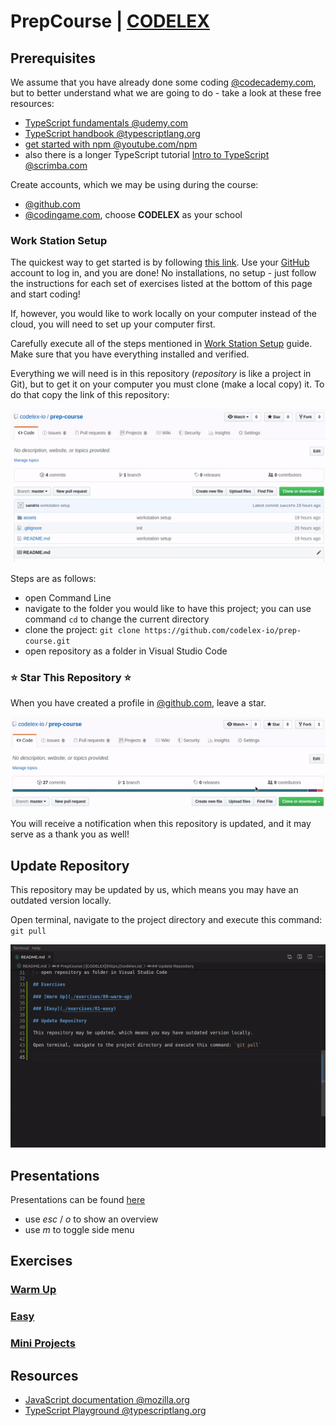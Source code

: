 # PrepCourse | [CODELEX](https://codelex.io)

## Prerequisites 

We assume that you have already done some coding [@codecademy.com](https://www.codecademy.com), but to better understand what we are going to do - take a look at these free resources:

 - [TypeScript fundamentals @udemy.com](https://www.udemy.com/course/typescript-fundamentals)
 - [TypeScript handbook @typescriptlang.org](https://www.typescriptlang.org/docs/handbook/basic-types.html)
 - [get started with npm @youtube.com/npm](https://www.youtube.com/watch?v=x03fjb2VlGY)
 - also there is a longer TypeScript tutorial [Intro to TypeScript @scrimba.com](https://scrimba.com/g/gintrototypescript)

Create accounts, which we may be using during the course:

 - [@github.com](http://github.com)
 - [@codingame.com](http://codingame.com), choose **CODELEX** as your school

### Work Station Setup

The quickest way to get started is by following [this link](https://gitpod.io/#https://github.com/codelex-io/prep-course). Use your [GitHub](http://github.com) account to log in, and you are done! No installations, no setup - just follow the instructions for each set of exercises listed at the bottom of this page and start coding!  

If, however, you would like to work locally on your computer instead of the cloud, you will need to set up your computer first.  

Carefully execute all of the steps mentioned in [Work Station Setup](./work-station-setup.md) guide. Make sure that you have everything installed and verified.
 
Everything we will need is in this repository (*repository* is like a project in Git), but to get it on your computer you must clone (make a local copy) it. To do that copy the link of this repository:

![Repository URL](./assets/repository-url.gif)

Steps are as follows:

 - open Command Line
 - navigate to the folder you would like to have this project; you can use command `cd` to change the current directory
 - clone the project: `git clone https://github.com/codelex-io/prep-course.git`
 - open repository as a folder in Visual Studio Code

### ⭐ Star This Repository ⭐

When you have created a profile in [@github.com](http://github.com), leave a star.

![Star](./assets/star.gif)

You will receive a notification when this repository is updated, and it may serve as a thank you as well!

## Update Repository

This repository may be updated by us, which means you may have an outdated version locally.

Open terminal, navigate to the project directory and execute this command: `git pull`

![git pull](./assets/git-pull.gif)

## Presentations

Presentations can be found [here](https://codelex.io/p/prep-course-presentations) 

 - use *esc* / *o* to show an overview 
 - use *m* to toggle side menu

## Exercises

### [Warm Up](./exercises/00-warm-up)

### [Easy](./exercises/01-easy)

### [Mini Projects](./exercises/02-mini-projects)

## Resources

 - [JavaScript documentation @mozilla.org](https://developer.mozilla.org/en-US/docs/Web/JavaScript/Index)
 - [TypeScript Playground @typescriptlang.org](http://www.typescriptlang.org/play/)